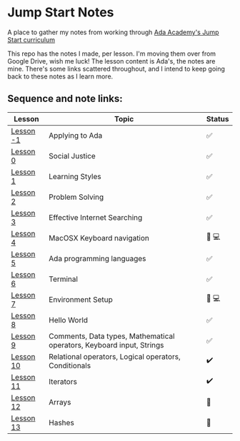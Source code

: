# Jump Start Notes
A place to gather my notes from working through [Ada Academy's Jump Start curriculum](https://github.com/Ada-Developers-Academy/jump-start)

This repo has the notes I made, per lesson. I'm moving them over from Google Drive, wish me luck! The lesson content is Ada's, the notes are mine. There's some links scattered throughout, and I intend to keep going back to these notes as I learn more. 


## Sequence and note links:
| Lesson                | Topic           | Status
|--------------------|---------------------| --------------------
| [Lesson -1](Lessons/applying-to-ada.md) | Applying to Ada | :white_check_mark:
| [Lesson 0](Lessons/social-justice.md) | Social Justice | :white_check_mark:
| [Lesson 1](Lessons/learning-styles.md)  | Learning Styles | :white_check_mark:
| [Lesson 2](Lessons/problem-solving.md)  | Problem Solving | :white_check_mark:
| [Lesson 3](Lessons/effective-internet-searching.md)  | Effective Internet Searching | :white_check_mark:
| [Lesson 4](Lessons/MacOSX-Keyboard-navigation.md)  | MacOSX Keyboard navigation | :construction: :computer: 
| [Lesson 5](Lessons/ada-programming-languages.md)  | Ada programming languages | :white_check_mark:
| [Lesson 6](Lessons/terminal.md)  | Terminal | :white_check_mark: 
| [Lesson 7](Lessons/environment-setup.md)  | Environment Setup | :construction: :computer:
| [Lesson 8](Lessons/hello-world.md)  | Hello World | :white_check_mark:
| [Lesson 9](Lessons/programming-grammar.md)  | Comments, Data types, Mathematical operators, Keyboard input, Strings | :white_check_mark:
| [Lesson 10](Lessons/programming-expressions.md)  | Relational operators, Logical operators, Conditionals | :heavy_check_mark:
| [Lesson 11](Lessons/iterators.md)  | Iterators | :heavy_check_mark:
| [Lesson 12](Lessons/arrays.md)  | Arrays | :memo:
| [Lesson 13](Lessons/hashes.md)  | Hashes | :memo:


 
